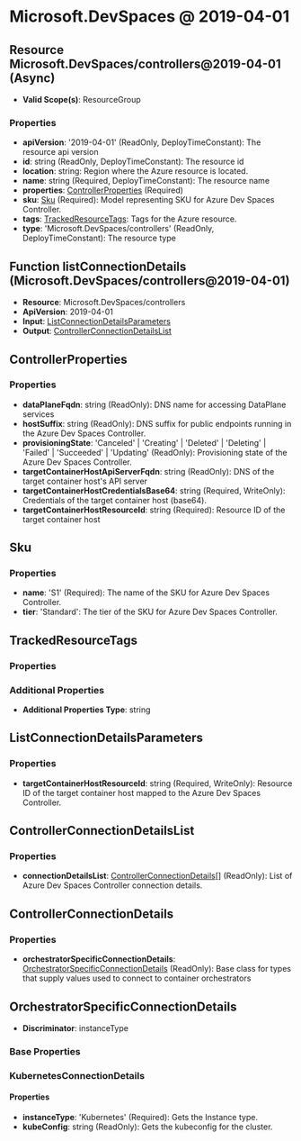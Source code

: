 # Microsoft.DevSpaces @ 2019-04-01

## Resource Microsoft.DevSpaces/controllers@2019-04-01 (Async)
* **Valid Scope(s)**: ResourceGroup
### Properties
* **apiVersion**: '2019-04-01' (ReadOnly, DeployTimeConstant): The resource api version
* **id**: string (ReadOnly, DeployTimeConstant): The resource id
* **location**: string: Region where the Azure resource is located.
* **name**: string (Required, DeployTimeConstant): The resource name
* **properties**: [ControllerProperties](#controllerproperties) (Required)
* **sku**: [Sku](#sku) (Required): Model representing SKU for Azure Dev Spaces Controller.
* **tags**: [TrackedResourceTags](#trackedresourcetags): Tags for the Azure resource.
* **type**: 'Microsoft.DevSpaces/controllers' (ReadOnly, DeployTimeConstant): The resource type

## Function listConnectionDetails (Microsoft.DevSpaces/controllers@2019-04-01)
* **Resource**: Microsoft.DevSpaces/controllers
* **ApiVersion**: 2019-04-01
* **Input**: [ListConnectionDetailsParameters](#listconnectiondetailsparameters)
* **Output**: [ControllerConnectionDetailsList](#controllerconnectiondetailslist)

## ControllerProperties
### Properties
* **dataPlaneFqdn**: string (ReadOnly): DNS name for accessing DataPlane services
* **hostSuffix**: string (ReadOnly): DNS suffix for public endpoints running in the Azure Dev Spaces Controller.
* **provisioningState**: 'Canceled' | 'Creating' | 'Deleted' | 'Deleting' | 'Failed' | 'Succeeded' | 'Updating' (ReadOnly): Provisioning state of the Azure Dev Spaces Controller.
* **targetContainerHostApiServerFqdn**: string (ReadOnly): DNS of the target container host's API server
* **targetContainerHostCredentialsBase64**: string (Required, WriteOnly): Credentials of the target container host (base64).
* **targetContainerHostResourceId**: string (Required): Resource ID of the target container host

## Sku
### Properties
* **name**: 'S1' (Required): The name of the SKU for Azure Dev Spaces Controller.
* **tier**: 'Standard': The tier of the SKU for Azure Dev Spaces Controller.

## TrackedResourceTags
### Properties
### Additional Properties
* **Additional Properties Type**: string

## ListConnectionDetailsParameters
### Properties
* **targetContainerHostResourceId**: string (Required, WriteOnly): Resource ID of the target container host mapped to the Azure Dev Spaces Controller.

## ControllerConnectionDetailsList
### Properties
* **connectionDetailsList**: [ControllerConnectionDetails](#controllerconnectiondetails)[] (ReadOnly): List of Azure Dev Spaces Controller connection details.

## ControllerConnectionDetails
### Properties
* **orchestratorSpecificConnectionDetails**: [OrchestratorSpecificConnectionDetails](#orchestratorspecificconnectiondetails) (ReadOnly): Base class for types that supply values used to connect to container orchestrators

## OrchestratorSpecificConnectionDetails
* **Discriminator**: instanceType

### Base Properties
### KubernetesConnectionDetails
#### Properties
* **instanceType**: 'Kubernetes' (Required): Gets the Instance type.
* **kubeConfig**: string (ReadOnly): Gets the kubeconfig for the cluster.


